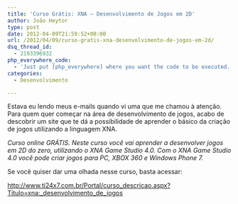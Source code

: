 ```yaml
---
title: 'Curso Grátis: XNA – Desenvolvimento de Jogos em 2D'
author: João Heytor
type: post
date: 2012-04-09T21:59:52+00:00
url: /2012/04/09/curso-gratis-xna-desenvolvimento-de-jogos-em-2d/
dsq_thread_id:
  - 2193396932
php_everywhere_code:
  - 'Just put [php_everywhere] where you want the code to be executed.'
categories:
  - Desenvolvimento

---
```

Estava eu lendo meus e-mails quando vi uma que me chamou à atenção. Para quem quer começar na área de desenvolvimento de jogos, acabo de descobrir um site que te dá a possibilidade de aprender o básico da criação de jogos utilizando a linguagem XNA.

_Curso online GRÁTIS. Neste curso você vai aprender a desenvolver jogos em 2D do zero, utilizando o XNA Game Studio 4.0. Com o XNA Game Studio 4.0 você pode criar jogos para PC, XBOX 360 e Windows Phone 7._

Se você quiser dar uma olhada nesse curso, basta acessar:

<a href="http://www.ti24x7.com.br/Portal/curso_descricao.aspx?Titulo=xna:_desenvolvimento_de_jogos" target="_blank">http://www.ti24x7.com.br/Portal/curso_descricao.aspx?Titulo=xna:_desenvolvimento_de_jogos</a>